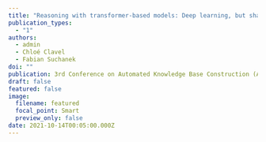 ```yaml
---
title: "Reasoning with transformer-based models: Deep learning, but shallow reasoning"
publication_types:
  - "1"
authors:
  - admin
  - Chloé Clavel
  - Fabian Suchanek
doi: ""
publication: 3rd Conference on Automated Knowledge Base Construction (AKBC 2021)
draft: false
featured: false
image:
  filename: featured
  focal_point: Smart
  preview_only: false
date: 2021-10-14T00:05:00.000Z
---
```


